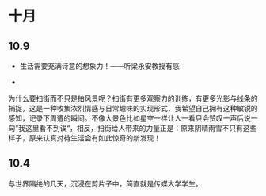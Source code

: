 # 十月

## 10.9

- 生活需要充满诗意的想象力！——听梁永安教授有感

- 
  
  为什么要扫街而不只是拍风景呢？扫街有更多观察力的训练，有更多光影与线条的捕捉，这是一种收集浓烈情感与日常趣味的实现形式，我希望自己拥有这种敏锐的感知，记录下周遭的瞬间。不像大景色比如星空一样让人一看只会赞叹一声后说一句”我这里看不到诶“，相反，扫街给人带来的力量正是：原来阴晴雨雪不只有这些样子，原来认真对待生活会有如此惊奇的新发现！

## 10.4

与世界隔绝的几天，沉浸在剪片子中，简直就是传媒大学学生。

